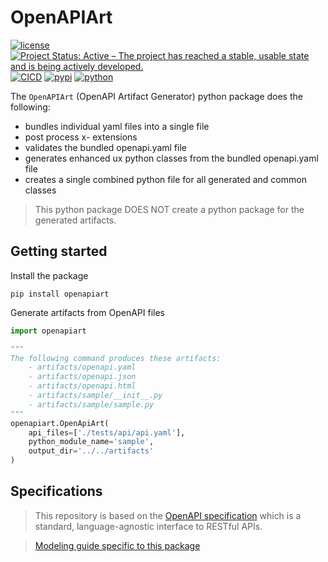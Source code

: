 # OpenAPIArt 

[![license](https://img.shields.io/badge/license-MIT-green.svg)](https://en.wikipedia.org/wiki/MIT_License)
[![Project Status: Active – The project has reached a stable, usable state and is being actively developed.](https://www.repostatus.org/badges/latest/active.svg)](https://www.repostatus.org/#active)
[![CICD](https://github.com/open-traffic-generator/openapiart/workflows/CICD/badge.svg)](https://github.com/open-traffic-generator/openapiart/actions)
[![pypi](https://img.shields.io/pypi/v/openapiart.svg)](https://pypi.org/project/openapiart)
[![python](https://img.shields.io/pypi/pyversions/snappi.svg)](https://pypi.python.org/pypi/snappi)


The `OpenAPIArt` (OpenAPI Artifact Generator) python package does the following:
- bundles individual yaml files into a single file
- post process x- extensions
- validates the bundled openapi.yaml file
- generates enhanced ux python classes from the bundled openapi.yaml file
- creates a single combined python file for all generated and common classes
> This python package DOES NOT create a python package for the generated artifacts.


## Getting started
Install the package
```
pip install openapiart
```

Generate artifacts from OpenAPI files
```python
import openapiart

""" 
The following command produces these artifacts:
    - artifacts/openapi.yaml
    - artifacts/openapi.json
    - artifacts/openapi.html
    - artifacts/sample/__init__.py
    - artifacts/sample/sample.py
"""
openapiart.OpenApiArt(
    api_files=['./tests/api/api.yaml'], 
    python_module_name='sample', 
    output_dir='../../artifacts'
)
```

## Specifications
> This repository is based on the [OpenAPI specification](
https://github.com/OAI/OpenAPI-Specification/blob/master/versions/3.0.3.md) which is a standard, language-agnostic interface to RESTful APIs. 

> [Modeling guide specific to this package](../main/MODELGUIDE.md)


